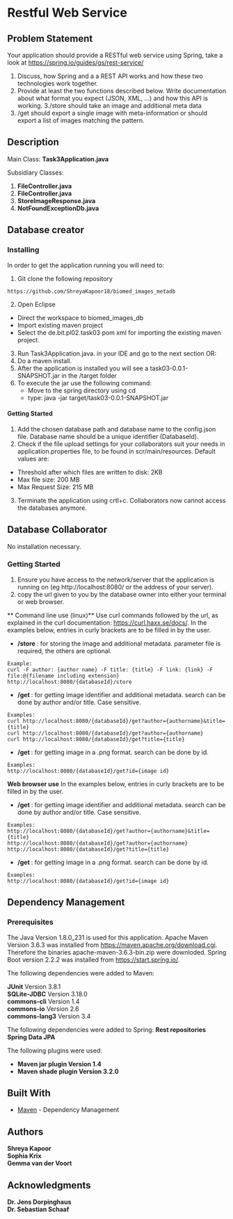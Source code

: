 <H1> Restful Web Service </H1> 

## Problem Statement
Your application should provide a RESTful web service using Spring, take a look at https://spring.io/guides/gs/rest-service/
1. Discuss, how Spring and a a REST API works and how these two technologies work together. 
2. Provide at least the two functions described below. Write documentation about what format you expect (JSON, XML, ...) and how this API is
working. 
3./store should take an image and additional meta data
4. /get should export a single image with meta-information or should export a list of images matching the pattern.

## Description

Main Class: **Task3Application.java** 

Subsidiary Classes: 
1. **FileController.java** 
2. **FileController.java** 
3. **StoreImageResponse.java** 
4. **NotFoundExceptionDb.java**



## Database creator

### Installing 

In order to get the application running you will need to: 
1. Git clone the following repository 
```
https://github.com/ShreyaKapoor18/biomed_images_metadb
```
2.  Open Eclipse 
*  Direct the workspace to biomed_images_db
*  Import existing maven project
*  Select the de.bit.pl02.task03 pom xml for importing the existing maven project. 
3.  Run Task3Application.java. in your IDE and go to the next section OR:
4.  Do a maven install.
5. After the application is installed you will see a task03-0.0.1-SNAPSHOT.jar in the /target folder
6. To execute the jar use the following command:
    * Move to the spring directory using cd
    * type: java -jar target/task03-0.0.1-SNAPSHOT.jar

#### Getting Started

1. Add the chosen database path and database name to the config.json file. Database name should be a unique identifier (DatabaseId).
2. Check if the file upload settings for your collaborators suit your needs in application.properties file, to be found in scr/main/resources. Default values are:
* Threshold after which files are written to disk: 2KB
* Max file size: 200 MB
* Max Request Size: 215 MB
3. Terminate the application using crtl+c. Collaborators now cannot access the databases anymore. 


## Database Collaborator

No installation necessary. 

### Getting Started
1. Ensure you have access to the network/server that the application is running on (eg http://localhost:8080/ or the address of your server).
2. copy the url given to you by the database owner into either your terminal or web browser.

** Command line use (linux)**
Use curl commands followed by the url, as explained in the curl documentation: https://curl.haxx.se/docs/. In the examples below, entries in curly brackets are to be filled in by the user. <br>

*   <B>   /store </B>   : for storing the image and additional metadata. parameter file is required, the others are optional.  <br>
```
Example:
curl -F author: {author name} -F title: {title} -F link: {link} -F file:@{filename including extension} http://localhost:8080/{databaseId}/store
```   
*   <B>    /get </B>   : for getting image identifier and additional metadata. search can be done by author and/or title. Case sensitive. <br>
```
Examples: 
curl http://localhost:8080/{databaseId}/get?author={authorname}&title={title}
curl http://localhost:8080/{databaseId}/get?author={authorname}
curl http://localhost:8080/{databaseId}/get?title={title}
```
*   <B>    /get </B>   : for getting image in a .png format. search can be done by id.  <br>
```
Examples: 
http://localhost:8080/{databaseId}/get?id={image id}
```


**Web browser use**
In the examples below, entries in curly brackets are to be filled in by the user. <br>

*   <B>    /get </B>   : for getting image identifier and additional metadata. search can be done by author and/or title. Case sensitive. <br>
```
Examples: 
http://localhost:8080/{databaseId}/get?author={authorname}&title={title}
http://localhost:8080/{databaseId}/get?author={authorname}
http://localhost:8080/{databaseId}/get?title={title}
```
*   <B>    /get </B>   : for getting image in a .png format. search can be done by id.  <br>
```
Examples: 
http://localhost:8080/{databaseId}/get?id={image id}
```


## Dependency Management

### Prerequisites

The Java Version 1.8.0_231 is used for this application. Apache Maven Version 3.6.3  was installed from https://maven.apache.org/download.cgi. Therefore the binaries apache-maven-3.6.3-bin.zip were downloded. Spring Boot version 2.2.2 was installed from https://start.spring.io/.

The following dependencies were added to Maven:

**JUnit** 		Version 3.8.1   <br>
**SQLite-JDBC** 	Version 3.18.0   <br> 
**commons-cli**	Version 1.4   <br>
**commons-io**	Version 2.6   <br>
**commons-lang3** Version 3.4 <br>

The following dependencies were added to Spring: 
**Rest repositories** <br>
**Spring Data JPA** <br>

The following plugins were used: 
*  <B> Maven jar plugin  Version 1.4</B> 
*  <B> Maven shade plugin  Version 3.2.0</B> 






## Built With

* [Maven](https://maven.apache.org/) - Dependency Management

## Authors

 **Shreya Kapoor** <br>
**Sophia Krix** <br>
**Gemma van der Voort**<br>

## Acknowledgments

**Dr. Jens Dorpinghaus** <br>
**Dr. Sebastian Schaaf**<br>
